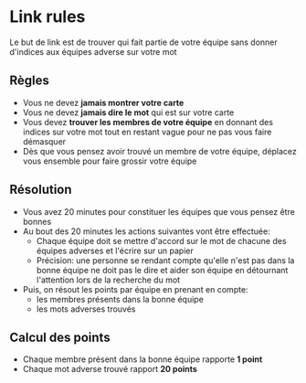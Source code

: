 # Link rules

Le but de link est de trouver qui fait partie de votre équipe sans donner d'indices aux équipes adverse sur votre mot

## Règles

* Vous ne devez **jamais montrer votre carte**
* Vous ne devez **jamais dire le mot** qui est sur votre carte
* Vous devez **trouver les membres de votre équipe** en donnant des indices sur votre mot tout en restant vague pour ne pas vous faire démasquer
* Dès que vous pensez avoir trouvé un membre de votre équipe, déplacez vous ensemble pour faire grossir votre équipe

## Résolution

* Vous avez 20 minutes pour constituer les équipes que vous pensez être bonnes
* Au bout des 20 minutes les actions suivantes vont être effectuée:
  * Chaque équipe doit se mettre d'accord sur le mot de chacune des équipes adverses et l'écrire sur un papier
  * Précision: une personne se rendant compte qu'elle n'est pas dans la bonne équipe ne doit pas le dire et aider son équipe en détournant l'attention lors de la recherche du mot
* Puis, on résout les points par équipe en prenant en compte:
  * les membres présents dans la bonne équipe
  * les mots adverses trouvés


## Calcul des points

* Chaque membre présent dans la bonne équipe rapporte **1 point**
* Chaque mot adverse trouvé rapport **20 points**
